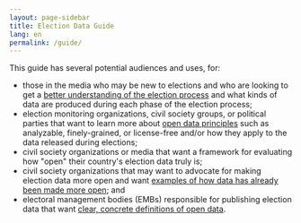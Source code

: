 ```yaml
---
layout: page-sidebar
title: Election Data Guide
lang: en
permalink: /guide/
---
```


This guide has several potential audiences and uses, for:

- those in the media who may be new to elections and who are looking to get a [better understanding of the election process](/guide/electoral-integrity/) and what kinds of data are produced during each phase of the election process;
- election monitoring organizations, civil society groups, or political parties that want to learn more about [open data principles](/guide/principles/) such as analyzable, finely-grained, or license-free and/or how they apply to the data released during elections;
- civil society organizations or media that want a framework for evaluating how "open" their country's election data truly is;
- civil society organizations that may want to advocate for making election data more open and want [examples of how data has already been made more open](/guide/country-examples/); and
- electoral management bodies (EMBs) responsible for publishing election data that want [clear, concrete definitions of open data](/guide/electoral-integrity/).
